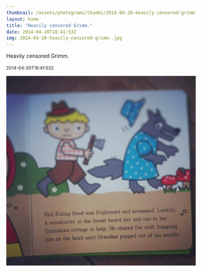 ```yaml
---
thumbnail: /assets/photograms/thumbs/2014-04-20-heavily-censored-grimm-.jpg
layout: home
title: "Heavily censored Grimm."
date: 2014-04-20T18:41:53Z
img: 2014-04-20-heavily-censored-grimm-.jpg
---
```


Heavily censored Grimm.

<small>2014-04-20T18:41:53Z</small>

![Heavily censored Grimm.](2014-04-20-heavily-censored-grimm-.jpg)
